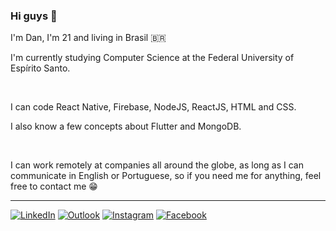 ### Hi guys 👋

I'm Dan, I'm 21 and living in Brasil 🇧🇷

I'm currently studying Computer Science at the Federal University of Espírito Santo.

</br>

I can code React Native, Firebase, NodeJS, ReactJS, HTML and CSS.

I also know a few concepts about Flutter and MongoDB.

</br>

I can work remotely at companies all around the globe, as long as I can communicate in English or Portuguese, so if you need me for anything, feel free to contact me :grin:

---

[![LinkedIn](https://cdn1.iconfinder.com/data/icons/logotypes/32/square-linkedin-32.png)](https://www.linkedin.com/in/danilo-js/) [![Outlook](https://cdn4.iconfinder.com/data/icons/logos-and-brands/512/243_Outlook_logo-32.png)](mailto:danilojldeo@hotmail.com) [![Instagram](https://cdn3.iconfinder.com/data/icons/social-network-30/512/social-03-32.png)](https://www.instagram.com/dan_jsl/) [![Facebook](https://cdn3.iconfinder.com/data/icons/free-social-icons/67/Untitled-16-32.png)](https://www.facebook.com/danilolima066)



